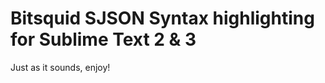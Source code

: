 Bitsquid SJSON Syntax highlighting for Sublime Text 2 & 3
=========================================================

Just as it sounds, enjoy!
